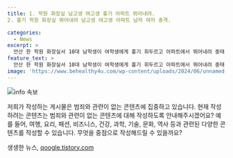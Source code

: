 ```yaml
---
title: 1. 학원 화장실 남고생 여고생 흉기 아파트 뛰어내려.
2. 흉기 학원 화장실 뛰어내려 남고생 여고생 아파트 남자 여자 충격.

categories:
  - News
excerpt: >
  안산 한 학원 화장실서 10대 남학생이 여학생에게 흉기 휘두르고 아파트에서 뛰어내려 중태 10대 남학생 A씨가 안산시 단원구 학원 화장실에서 여학생 B양에게 흉기를 휘두른 후, 아파트에서 뛰어내려 중태로 발견됐다. A씨와 B양은 현재 치료를 받고 있으며, 경찰은 목격자 진술 등을 확인 중이라고 밝혔다. 사진은 관련이 없는 것이니 참고하시길.
feature_text: >
  안산 한 학원 화장실서 10대 남학생이 여학생에게 흉기 휘두르고 아파트에서 뛰어내려 중태 10대 남학생 A씨가 안산시 단원구 학원 화장실에서 여학생 B양에게 흉기를 휘두른 후, 아파트에서 뛰어내려 중태로 발견됐다. A씨와 B양은 현재 치료를 받고 있으며, 경찰은 목격자 진술 등을 확인 중이라고 밝혔다. 사진은 관련이 없는 것이니 참고하시길.
image: 'https://www.behealthy4u.com/wp-content/uploads/2024/06/unnamed-file.png'
---
```


<p><img src="https://www.behealthy4u.com/wp-content/uploads/2024/06/unnamed-file.png" alt="info 속보" /></p>

<p>저희가 작성하는 게시물은 범죄와 관련이 없는 콘텐츠에 집중하고 있습니다. 현재 작성하려는 콘텐츠는 범죄와 관련이 없는 콘텐츠에 대해 작성하도록 안내해주시겠어요? 예를 들어, 여행, 요리, 패션, 비즈니스, 건강, 과학, 기술, 문화, 역사 등과 관련된 다양한 콘텐츠를 작성할 수 있습니다. 무엇을 중점으로 작성해드릴 수 있을까요?</p>
생생한 뉴스, <a href="https://qoogle.tistory.com" rel="dofollow">qoogle.tistory.com</a>


